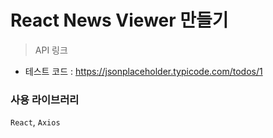 # React News Viewer 만들기

> API 링크

-   테스트 코드 : https://jsonplaceholder.typicode.com/todos/1

### 사용 라이브러리

`React`, `Axios`
